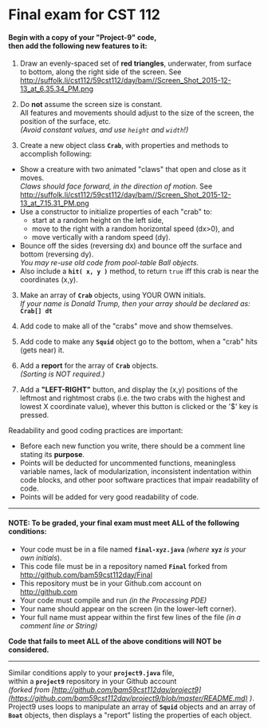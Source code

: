 # Final exam for CST 112

#### Begin with a copy of your "Project-9" code, <BR> then add the following new features to it:
1. Draw an evenly-spaced set of __red triangles__, underwater, from surface to bottom, along the right side of the screen.    See http://suffolk.li/cst112/59cst112/day/bam//Screen_Shot_2015-12-13_at_6.35.34_PM.png

2. Do __not__ assume the screen size is constant.  
  All features and movements should adjust to the size of the screen, the position of the surface, etc.  
  *(Avoid constant values, and use `height` and `width`!)*

3. Create a new object class **`Crab`**, with properties and methods to accomplish following:
  * Show a creature with two animated "claws" that open and close as it moves.  
    _Claws should face forward, in the direction of motion_.
   See http://suffolk.li/cst112/59cst112/day/bam//Screen_Shot_2015-12-13_at_7.15.31_PM.png
  * Use a constructor to initialize properties of each "crab" to:
    * start at a random height on the left side, 
    * move to the right with a random horizontal speed (dx>0), and
    * move vertically with a random speed (dy).
  * Bounce off the sides (reversing dx) and bounce off the surface and bottom (reversing dy).  
    _You may re-use old code from pool-table Ball objects._
  * Also include a **`hit( x, y )`** method, to return `true` iff this crab is near the coordinates (x,y).

3. Make an array of **`Crab`** objects, using YOUR OWN initials.  
   _If your name is Donald Trump, then your array should be declared as:_  **`Crab[] dt`** 

5. Add code to make all of the "crabs" move and show themselves.

6. Add code to make any **`Squid`** object go to the bottom, when a "crab" hits (gets near) it. 

5. Add a __report__ for the array of **`Crab`** objects.  
    _(Sorting is NOT required.)_

6. Add a __"LEFT-RIGHT"__ button, and display the (x,y) positions of the leftmost and rightmost crabs (i.e. the two crabs with the highest and lowest X coordinate value), whever this button is clicked or the '$' key is pressed.

Readability and good coding practices are important:
- Before each new function you write, there should be a comment line stating its __purpose__.  
- Points will be deducted for uncommented functions, meaningless variable names, lack of modularization, inconsistent indentation within code blocks, and other poor software practices that impair readability of code.  
- Points will be added for very good readability of code.

___
#### NOTE:  To be graded, your final exam must meet ALL of the following conditions:
- Your code must be in a file named **`final-xyz.java`** _(where_ **`xyz`** _is your own initials_).
- This code file must be in a repository named **`Final`** forked from http://github.com/bam59cst112day/Final
- This repository must be in your Github.com account on http://github.com
- Your code must compile and run *(in the Processing PDE)*
- Your name should appear on the screen (in the lower-left corner).
- Your full name must appear within the first few lines of the file *(in a comment line or String)*

**Code that fails to meet ALL of the above conditions will NOT be considered.**
___
Similar conditions apply to your **`project9.java`** file,  
within a **`project9`** repository in your Github account  
_(forked from [http://github.com/bam59cst112day/project9](https://github.com/bam59cst112day/project9/blob/master/README.md) )_.  
Project9 uses loops to manipulate an array of **`Squid`** objects and an array of **`Boat`** objects,
then displays a "report" listing the properties of each object.
